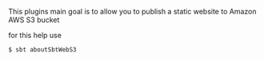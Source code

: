 [//]: # (This is the README.md file for au.com.ecetera.sbt sbt-web-s3 plugin)

This plugins main goal is to allow you to publish a static website to Amazon AWS S3 bucket

for this help use

    $ sbt aboutSbtWebS3

